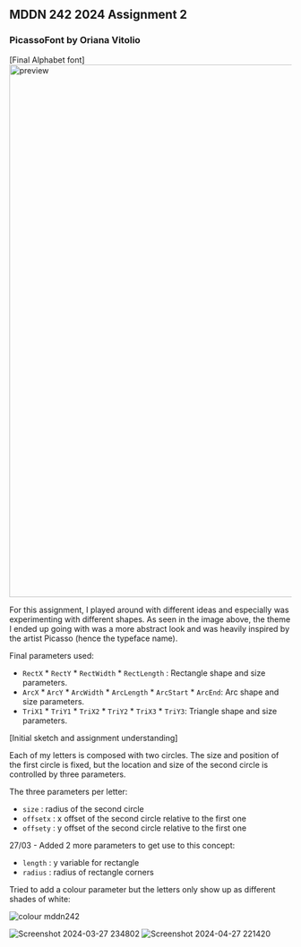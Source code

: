 ## MDDN 242 2024 Assignment 2

### PicassoFont by Oriana Vitolio

[Final Alphabet font]
<img width="952" alt="preview" src="https://github.com/23-2-DSDN242/parametric-letterforms-vitolioria/assets/147349823/8e2f7091-9803-4485-ab8a-ab92f9ea4f69">

For this assignment, I played around with different ideas and especially was experimenting with different shapes. As seen in the image above, the theme I ended up going with was a more abstract look and was heavily inspired by the artist Picasso (hence the typeface name). 

Final parameters used:
 * `RectX`  * `RectY`  * `RectWidth`  * `RectLength` : Rectangle shape and size parameters.
 * `ArcX`  * `ArcY`  * `ArcWidth`  * `ArcLength`  * `ArcStart`  * `ArcEnd`: Arc shape and size parameters.
 * `TriX1` * `TriY1` * `TriX2`  * `TriY2`  * `TriX3`  * `TriY3`: Triangle shape and size parameters.
   
[Initial sketch and assignment understanding]

Each of my letters is composed with two circles. The size and position of the first circle is fixed, but the location and size of the second circle is controlled by three parameters.

The three parameters per letter:
  * `size` : radius of the second circle
  * `offsetx` : x offset of the second circle relative to the first one
  * `offsety` : y offset of the second circle relative to the first one

27/03 - Added 2 more parameters to get use to this concept:
 * `length` : y variable for rectangle
 * `radius` : radius of rectangle corners

Tried to add a colour parameter but the letters only show up as different shades of white:

![colour mddn242](https://github.com/23-2-DSDN242/parametric-letterforms-vitolioria/assets/147349823/805ed967-7088-4127-9da0-56144fcfd904)

![Screenshot 2024-03-27 234802](https://github.com/23-2-DSDN242/parametric-letterforms-vitolioria/assets/147349823/e864ae86-ceec-4c6d-bfc7-9970535bb2e2)
![Screenshot 2024-04-27 221420](https://github.com/23-2-DSDN242/parametric-letterforms-vitolioria/assets/147349823/21815e50-6833-4567-add7-3599a2d6e534)
